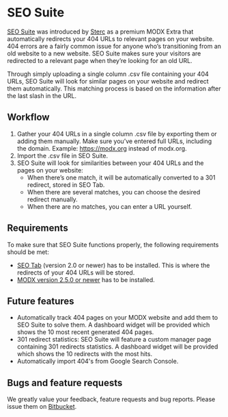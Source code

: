 # SEO Suite

[SEO Suite][1] was introduced by [Sterc][4] as a premium MODX Extra that automatically redirects your 404 URLs to relevant pages on your website. 404 errors are a fairly common issue for anyone who’s transitioning from an old website to a new website. SEO Suite makes sure your visitors are redirected to a relevant page when they’re looking for an old URL.

Through simply uploading a single column .csv file containing your 404 URLs, SEO Suite will look for similar pages on your website and redirect them automatically. This matching process is based on the information after the last slash in the URL.

## Workflow

1. Gather your 404 URLs in a single column .csv file by exporting them or adding them manually. Make sure you’ve entered full URLs, including the domain. Example: <https://modx.org> instead of modx.org.
2. Import the .csv file in SEO Suite.
3. SEO Suite will look for similarities between your 404 URLs and the pages on your website:
   * When there’s one match, it will be automatically converted to a 301 redirect, stored in SEO Tab.
   * When there are several matches, you can choose the desired redirect manually.
   * When there are no matches, you can enter a URL yourself.

## Requirements

To make sure that SEO Suite functions properly, the following requirements should be met:

* [SEO Tab][2] (version 2.0 or newer) has to be installed. This is where the redirects of your 404 URLs will be stored.
* [MODX version 2.5.0 or newer][3] has to be installed.

## Future features

* Automatically track 404 pages on your MODX website and add them to SEO Suite to solve them. A dashboard widget will be provided which shows the 10 most recent generated 404 pages.
* 301 redirect statistics: SEO Suite will feature a custom manager page containing 301 redirects statistics. A dashboard widget will be provided which shows the 10 redirects with the most hits.
* Automatically import 404's from Google Search Console.

## Bugs and feature requests

We greatly value your feedback, feature requests and bug reports. Please issue them on [Bitbucket][5].

[1]: https://www.sterc.nl/en/modx-extras/seosuite
[2]: https://www.sterc.nl/en/modx-extras/seotab
[3]: https://modx.com/download
[4]: https://www.sterc.nl/en/
[5]: https://bitbucket.org/sterc/seosuite/issues?status=new&status=open
